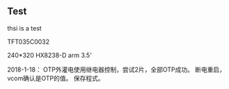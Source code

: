 ## Test

thsi is a test

TFT035C0032

240*320
HX8238-D
arm
3.5'

2018-1-18：
OTP外灌电使用继电器控制，尝试2片，全部OTP成功。
断电重启，vcom确认是OTP的值。
保存程式。





